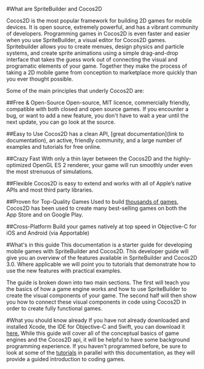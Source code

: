 #What are SpriteBuilder and Cocos2D

Cocos2D is the most popular framework for building 2D games for mobile devices.  It is open source, extremely powerful, and has a vibrant community of developers.  Programming games in Cocos2D is even faster and easier when you use SpriteBuilder, a visual editor for Cocos2D games.  Spritebuilder allows you to create menues, design physics and particle systems, and create sprite animations using a simple drag-and-drop interface that takes the guess work out of connecting the visual and programatic elements of your game.  Together they make the process of taking a 2D mobile game from conception to marketplace more quickly than you ever thought possible.

Some of the main principles that underly Cocos2D are:

##Free & Open-Source
Open-source, MIT licence, commercially friendly, compatible with both closed and open source games.  If you encounter a bug, or want to add a new feature, you don't have to wait a year until the next update, you can go look at the source.

##Easy to Use
Cocos2D has a clean API, [great documentation](link to documentation), an active, friendly community, and a large number of examples and tutorials for free online.

##Crazy Fast
With only a thin layer between the Cocos2D and the highly-optimized OpenGL ES 2 renderer, your game will run smoothly under even the most strenuous of simulations.

##Flexible
Cocos2D is easy to extend and works with all of Apple’s native APIs and most third party libraries.

##Proven for Top-Quality Games
Used to build [thousands of games](www.cocos2d-x.org/games), Cocos2D has been used to create many best-selling games on both the App Store and on Google Play.

##Cross-Platform
Build your games natively at top speed in Objective-C for iOS and Android (via Apportable)


#What's in this guide
This documentation is a starter guide for developing mobile games with SpriteBuilder and Cocos2D. This developer guide will give you an overview of the features available in SpriteBuilder and Cocos2D 3.0. Where applicable we will point you to tutorials that demonstrate how to use the new features with practical examples.

The guide is broken down into two main sections.  The first will teach you the basics of how a game engine works and how to use SpriteBuilder to create the visual components of your game.  The second half will then show you how to connect these visual components in code using Cocos2D in order to create fully functional games.

#What you should know already
If you have not already downloaded and installed Xcode, the IDE for Objective-C and Swift, you can download it [here.](https://itunes.apple.com/us/app/xcode/id497799835?ls=1&mt=12)  While this guide will cover all of the conceptual basics of game engines and the Cocos2D api, it will be helpful to have some background programming experience. If you haven't programmed before, be sure to look at some of the [tutorials](link) in parallel with this documentation, as they will provide a guided introduction to coding games.